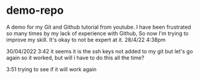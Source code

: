 # demo-repo

A demo for my Git and Github tutorial from youtube.
I have been frustrated so many times by my lack of experience with Github,
So now I'm trying to improve my skill.
It's okay to not be expert at it.
28/4/22 4:38pm

30/04/2022 3:42
it seems it is the ssh keys not added to my git but let's go again
so it worked, but will i have to do this all the time?

3:51
trying to see if it will work again
